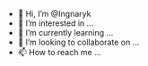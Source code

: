 - 👋 Hi, I’m @Ingnaryk
- 👀 I’m interested in ...
- 🌱 I’m currently learning ...
- 💞️ I’m looking to collaborate on ...
- 📫 How to reach me ...

<!---
Ingnaryk/Ingnaryk is a ✨ special ✨ repository because its `README.md` (this file) appears on your GitHub profile.
You can click the Preview link to take a look at your changes.
--->

